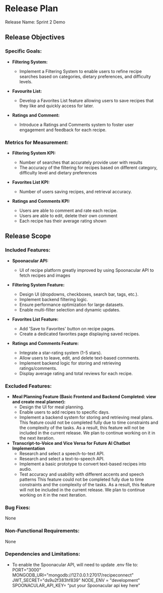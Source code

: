 # Release Plan


Release Name: Sprint 2 Demo


## Release Objectives
### Specific Goals:
- <b>Filtering System:</b>
  - Implement a Filtering System to enable users to refine recipe searches based on categories, dietary preferences, and difficulty levels. 


- <b>Favourite List:</b>
  - Develop a Favorites List feature allowing users to save recipes that they like and quickly access for later. 


- <b>Ratings and Comment:</b>
  - Introduce a Ratings and Comments system to foster user engagement and feedback for each recipe.


### Metrics for Measurement:
- <b>Filtering System KPI:</b>
  - Number of searches that accurately provide user with results
  - The accuracy of the filtering for recipes based on different category, difficulty level and dietary preferences


- <b>Favorites List KPI:</b>
  - Number of users saving recipes, and retrieval accuracy.


- <b>Ratings and Comments KPI:</b>
  - Users are able to comment and rate each recipe.
  - Users are able to edit, delete their own comment
  - Each recipe has their average rating shown


## Release Scope
### Included Features:


- <b>Spoonacular API:</b>
  - UI of recipe platform greatly improved by using Spoonacular API to fetch recipes and images


- <b>Filtering System Feature:</b>
  - Design UI (dropdowns, checkboxes, search bar, tags, etc.).
  - Implement backend filtering logic.
  - Ensure performance optimization for large datasets.
  - Enable multi-filter selection and dynamic updates.


- <b>Favorites List Feature:</b>
  - Add 'Save to Favorites' button on recipe pages.
  - Create a dedicated favorites page displaying saved recipes.


- <b>Ratings and Comments Feature:</b>
  - Integrate a star-rating system (1-5 stars).
  - Allow users to leave, edit, and delete text-based comments.
  - Implement backend logic for storing and retrieving ratings/comments.
  - Display average rating and total reviews for each recipe.


### Excluded Features:
- <b>Meal Planning Feature (Basic Frontend and Backend Completed: view and create meal planner):</b>
  - Design the UI for meal planning.
  - Enable users to add recipes to specific days.
  - Implement a backend system for storing and retrieving meal plans.
This feature could not be completed fully due to time constraints and the complexity of the tasks. As a result, this feature will not be included in the current release. We plan to continue working on it in the next iteration.
- <b>Transcript-to-Voice and Vice Versa for Future AI Chatbot Implementation</b>
  - Research and select a speech-to-text API.
  - Research and select a text-to-speech API.
  - Implement a basic prototype to convert text-based recipes into audio.
  - Test accuracy and usability with different accents and speech patterns
This feature could not be completed fully due to time constraints and the complexity of the tasks. As a result, this feature will not be included in the current release. We plan to continue working on it in the next iteration.


### Bug Fixes:
None


### Non-Functional Requirements:
None
 
### Dependencies and Limitations:
- To enable the Spoonacular API, will need to update .env file to:
    PORT="3000"
    MONGODB_URI="mongodb://127.0.0.1:27017/recipeconnect"
    JWT_SECRET="ds9u2f383hf839"
    NODE_ENV = "development"
    SPOONACULAR_API_KEY= “put your Spoonacular api key here”
